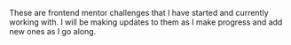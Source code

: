 These are frontend mentor challenges that I have started and currently working with. I will be making updates to them as I make progress and add new ones as I go along.